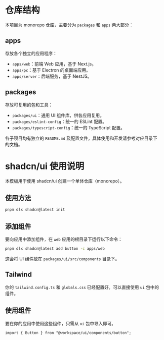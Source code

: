 # 仓库结构

本项目为 monorepo 仓库，主要分为 `packages` 和 `apps` 两大部分：

## apps

存放各个独立的应用程序：

- `apps/web`：前端 Web 应用，基于 Next.js。
- `apps/pc`：基于 Electron 的桌面端应用。
- `apps/server`：后端服务，基于 NestJS。

## packages

存放可复用的包和工具：

- `packages/ui`：通用 UI 组件库，供各应用复用。
- `packages/eslint-config`：统一的 ESLint 配置。
- `packages/typescript-config`：统一的 TypeScript 配置。

各子项目均有独立的 `README.md` 及配置文件，具体使用和开发请参考对应目录下的文档。

# shadcn/ui 使用说明

本模板用于使用 shadcn/ui 创建一个单体仓库（monorepo）。

## 使用方法

```bash
pnpm dlx shadcn@latest init
```

## 添加组件

要向应用中添加组件，在 `web` 应用的根目录下运行以下命令：

```bash
pnpm dlx shadcn@latest add button -c apps/web
```

这会将 UI 组件放在 `packages/ui/src/components` 目录下。

## Tailwind

你的 `tailwind.config.ts` 和 `globals.css` 已经配置好，可以直接使用 `ui` 包中的组件。

## 使用组件

要在你的应用中使用这些组件，只需从 `ui` 包中导入即可。

```tsx
import { Button } from "@workspace/ui/components/button";
```
